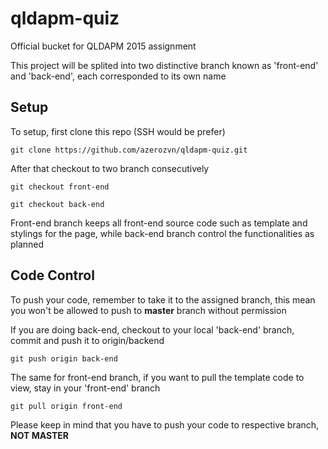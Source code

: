 # qldapm-quiz
Official bucket for QLDAPM 2015 assignment  

This project will be splited into two distinctive branch known as 'front-end' and 'back-end', each corresponded to its own name  

## Setup

To setup, first clone this repo (SSH would be prefer)

```
git clone https://github.com/azerozvn/qldapm-quiz.git
```

After that checkout to two branch consecutively

```
git checkout front-end
```

```
git checkout back-end
```

Front-end branch keeps all front-end source code such as template and stylings for the page, while back-end branch control the functionalities as planned

## Code Control

To push your code, remember to take it to the assigned branch, this mean you won't be allowed to push to **master** branch without permission  

If you are doing back-end, checkout to your local 'back-end' branch, commit and push it to origin/backend  

```
git push origin back-end
```

The same for front-end branch, if you want to pull the template code to view, stay in your 'front-end' branch

```
git pull origin front-end
```

Please keep in mind that you have to push your code to respective branch, **NOT MASTER**